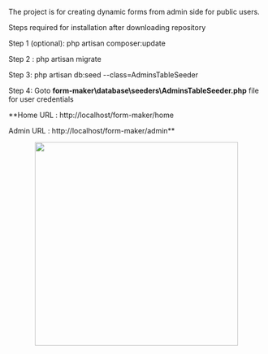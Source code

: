The project is for creating dynamic forms from admin side for public users. 

Steps required for installation after downloading repository

Step 1 (optional): 
php artisan composer:update

Step 2 : 
php artisan migrate

Step 3: php artisan db:seed --class=AdminsTableSeeder

Step 4: Goto **form-maker\database\seeders\AdminsTableSeeder.php** file for user credentials

**Home URL : http://localhost/form-maker/home

Admin URL : http://localhost/form-maker/admin**

<p align="center"><a href="https://laravel.com" target="_blank"><img src="https://raw.githubusercontent.com/laravel/art/master/logo-lockup/5%20SVG/2%20CMYK/1%20Full%20Color/laravel-logolockup-cmyk-red.svg" width="400"></a></p>


